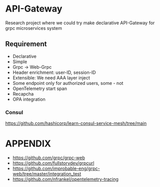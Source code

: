 # API-Gateway

Research project where we could try make declarative API-Gateway for grpc microservices system

## Requirement

* Declarative
* Simple
* Grpc -> Web-Grpc
* Header enrichment: user-ID, session-ID
* Extensible: We need AAA layer inject
* Some endpoint only for authorized users, some - not
* OpenTelemetry start span
* Recapcha
* OPA integration

### Consul
https://github.com/hashicorp/learn-consul-service-mesh/tree/main

# APPENDIX
* https://github.com/grpc/grpc-web
* https://github.com/fullstorydev/grpcurl
* https://github.com/improbable-eng/grpc-web/tree/master/integration_test
* https://github.com/nfrankel/opentelemetry-tracing